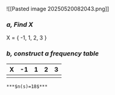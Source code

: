 ![[Pasted image 20250520082043.png]]
### ***a, Find X***
X = { -1, 1, 2, 3 }
### ***b, construct a frequency table***
	

| X   | -1  | 1   | 2   | 3   |
| --- | --- | --- | --- | --- |
|     |     |     |     |     |
	***$n(s)=18$***
